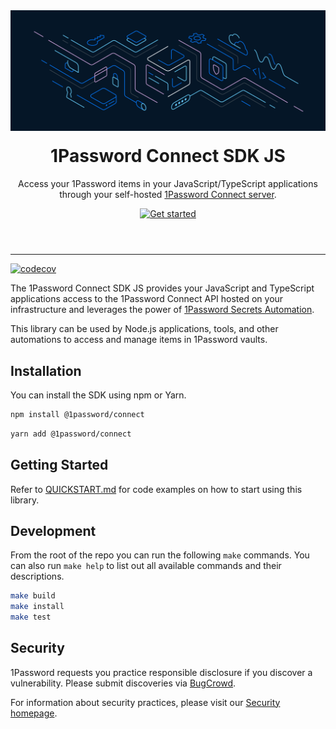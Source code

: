 <!-- Image sourced from https://blog.1password.com/introducing-secrets-automation/ -->
<img alt="" role="img" src="assets/connect-illustration.svg"/>

<header style="text-align: center;">
	<h1 style="margin-top: 20px; border-bottom: none;">1Password Connect SDK JS</h1>
	<p>Access your 1Password items in your JavaScript/TypeScript applications through your self-hosted <a href="https://developer.1password.com/docs/connect">1Password Connect server</a>.</p>
	<a href="/QUICKSTART.md">
		<img alt="Get started" src="https://user-images.githubusercontent.com/45081667/226940040-16d3684b-60f4-4d95-adb2-5757a8f1bc15.png" height="37"/>
	</a>
</header>

<hr/>

[![codecov](https://codecov.io/gh/1Password/connect-sdk-js/branch/main/graph/badge.svg?token=m0PJVEn5m4)](https://codecov.io/gh/1Password/connect-sdk-js)

The 1Password Connect SDK JS provides your JavaScript and TypeScript applications access to the 1Password Connect API hosted on your infrastructure and leverages the power of [1Password Secrets Automation](https://1password.com/product/secrets/).

This library can be used by Node.js applications, tools, and other automations to access and manage items in 1Password vaults.

## Installation

You can install the SDK using npm or Yarn.

```sh
npm install @1password/connect
```

```sh
yarn add @1password/connect
```

## Getting Started

Refer to [QUICKSTART.md](/QUICKSTART.md) for code examples on how to start using this library.

## Development

From the root of the repo you can run the following `make` commands. You can also run `make help` to list out all available commands and their descriptions.

```sh
make build
make install
make test
```

## Security

1Password requests you practice responsible disclosure if you discover a vulnerability. Please submit discoveries via [BugCrowd](https://bugcrowd.com/agilebits).

For information about security practices, please visit our [Security homepage](https://1password.com/security/).
